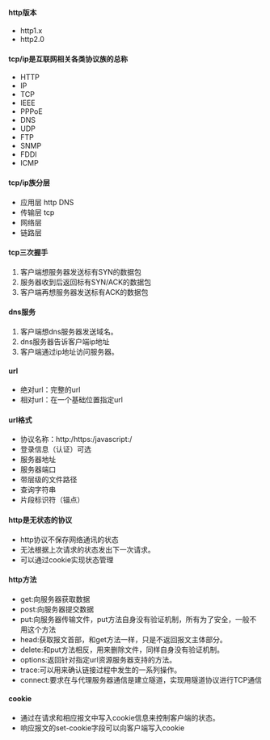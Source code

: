 #### http版本
* http1.x
* http2.0

#### tcp/ip是互联网相关各类协议族的总称
* HTTP
* IP
* TCP
* IEEE
* PPPoE
* DNS
* UDP
* FTP
* SNMP
* FDDI
* ICMP

#### tcp/ip族分层
*  应用层 http DNS
*  传输层 tcp
*  网络层
*  链路层

#### tcp三次握手
1. 客户端想服务器发送标有SYN的数据包
2. 服务器收到后返回标有SYN/ACK的数据包
3. 客户端再想服务器发送标有ACK的数据包

#### dns服务
1. 客户端想dns服务器发送域名。
2. dns服务器告诉客户端ip地址
3. 客户端通过ip地址访问服务器。

#### url
*  绝对url：完整的url
*  相对url：在一个基础位置指定url

#### url格式
* 协议名称：http:/https:/javascript:/
* 登录信息（认证）可选
* 服务器地址
* 服务器端口
* 带层级的文件路径
* 查询字符串
* 片段标识符（锚点）

#### http是无状态的协议
* http协议不保存网络通讯的状态
* 无法根据上次请求的状态发出下一次请求。
* 可以通过cookie实现状态管理

#### http方法
* get:向服务器获取数据
* post:向服务器提交数据
* put:向服务器传输文件，put方法自身没有验证机制，所有为了安全，一般不用这个方法
* head:获取报文首部，和get方法一样，只是不返回报文主体部分。
* delete:和put方法相反，用来删除文件，同样自身没有验证机制。
* options:返回针对指定url资源服务器支持的方法。
* trace:可以用来确认链接过程中发生的一系列操作。
* connect:要求在与代理服务器通信是建立隧道，实现用隧道协议进行TCP通信

#### cookie
* 通过在请求和相应报文中写入cookie信息来控制客户端的状态。
* 响应报文的set-cookie字段可以向客户端写入cookie
